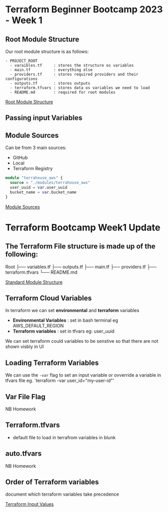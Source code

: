 
# Terraform Beginner Bootcamp 2023 - Week 1

## Root Module Structure

Our root module structure is as follows:
```
- PROJECT_ROOT
  - varaibles.tf     : stores the structure os variables
  - main.tf          : everything else
  - providers.tf     : stores required providers and their configurations
  - outputs.tf       : stores outputs
  - terraform.tfvars : stores data os variables we need to load 
  - README.md        : required for root modules
```

[Root Module Structure](https://developer.hashicorp.com/terraform/language/modules/develop/structure)


## Passing input Variables



## Module Sources

Can be from 3 main sources:
- GitHub
- Local
- Terraform Registry
  
```terraform
module "terrahouse_aws" {
  source = "./modules/terrahouse_aws"
  user_uuid = var.user_uuid
  bucket_name = var.bucket_name
}
 ``` 
 [Module Sources](https://developer.hashicorp.com/terraform/language/modules/sources) 

# Terraform Bootcamp Week1 Update

## The Terraform File structure is made up of the following:

  Root
  ├── variables.tf
  ├── outputs.tf
  ├── main.tf
  ├── providers.tf
  ├── terraform.tfvars
  └── README.md


[Standard Module Structure](https://developer.hashicorp.com/terraform/language/modules/develop/structure)


## Terraform Cloud Variables
In terraform we can set **environmental** and **terraform** variables
- **Environmental Variables** : set in bash terminal eg AWS_DEFAULT_REGION
- **Terraform variables**  : set in tfvars eg: user_uuid

We can set terraform could variables to be senstive so that there are not shown visbly in UI 


## Loading Terraform Variables
We can use the `-var` flag to set an input variable or ovverride a variable in tfvars file eg. `terraform -var user_id="my-user-id"'


## Var File Flag
NB Homework

## Terraform.tfvars
- default file to load in terrafrom variables in blunk

## auto.tfvars
NB Homework


## Order of Terraform variables
document which terraform variables take precedence

[Terraform Input Values](https://developer.hashicorp.com/terraform/language/values/variables)


